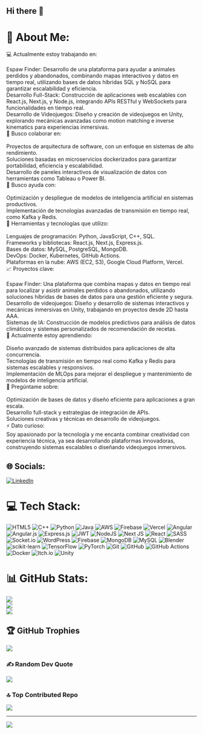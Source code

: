 ## Hi there 👋

<!--
**Jhi4n/Jhi4n** is a ✨ _special_ ✨ repository because its `README.md` (this file) appears on your GitHub profile.

Here are some ideas to get you started:

- 🔭 I’m currently working on ...
- 🌱 I’m currently learning ...
- 👯 I’m looking to collaborate on ...
- 🤔 I’m looking for help with ...
- 💬 Ask me about ...
- 📫 How to reach me: ...
- 😄 Pronouns: ...
- ⚡ Fun fact: ...
-->

# 💫 About Me:
💻 Actualmente estoy trabajando en:<br><br>Espaw Finder: Desarrollo de una plataforma para ayudar a animales perdidos y abandonados, combinando mapas interactivos y datos en tiempo real, utilizando bases de datos híbridas SQL y NoSQL para garantizar escalabilidad y eficiencia.<br>Desarrollo Full-Stack: Construcción de aplicaciones web escalables con React.js, Next.js, y Node.js, integrando APIs RESTful y WebSockets para funcionalidades en tiempo real.<br>Desarrollo de Videojuegos: Diseño y creación de videojuegos en Unity, explorando mecánicas avanzadas como motion matching e inverse kinematics para experiencias inmersivas.<br>🤝 Busco colaborar en:<br><br>Proyectos de arquitectura de software, con un enfoque en sistemas de alto rendimiento.<br>Soluciones basadas en microservicios dockerizados para garantizar portabilidad, eficiencia y escalabilidad.<br>Desarrollo de paneles interactivos de visualización de datos con herramientas como Tableau o Power BI.<br>🧠 Busco ayuda con:<br><br>Optimización y despliegue de modelos de inteligencia artificial en sistemas productivos.<br>Implementación de tecnologías avanzadas de transmisión en tiempo real, como Kafka y Redis.<br>🌟 Herramientas y tecnologías que utilizo:<br><br>Lenguajes de programación: Python, JavaScript, C++, SQL.<br>Frameworks y bibliotecas: React.js, Next.js, Express.js.<br>Bases de datos: MySQL, PostgreSQL, MongoDB.<br>DevOps: Docker, Kubernetes, GitHub Actions.<br>Plataformas en la nube: AWS (EC2, S3), Google Cloud Platform, Vercel.<br>📈 Proyectos clave:<br><br>Espaw Finder: Una plataforma que combina mapas y datos en tiempo real para localizar y asistir animales perdidos o abandonados, utilizando soluciones híbridas de bases de datos para una gestión eficiente y segura.<br>Desarrollo de videojuegos: Diseño y desarrollo de sistemas interactivos y mecánicas inmersivas en Unity, trabajando en proyectos desde 2D hasta AAA.<br>Sistemas de IA: Construcción de modelos predictivos para análisis de datos climáticos y sistemas personalizados de recomendación de recetas.<br>🌱 Actualmente estoy aprendiendo:<br><br>Diseño avanzado de sistemas distribuidos para aplicaciones de alta concurrencia.<br>Tecnologías de transmisión en tiempo real como Kafka y Redis para sistemas escalables y responsivos.<br>Implementación de MLOps para mejorar el despliegue y mantenimiento de modelos de inteligencia artificial.<br>💬 Pregúntame sobre:<br><br>Optimización de bases de datos y diseño eficiente para aplicaciones a gran escala.<br>Desarrollo full-stack y estrategias de integración de APIs.<br>Soluciones creativas y técnicas en desarrollo de videojuegos.<br>⚡ Dato curioso:<br>Soy apasionado por la tecnología y me encanta combinar creatividad con experiencia técnica, ya sea desarrollando plataformas innovadoras, construyendo sistemas escalables o diseñando videojuegos inmersivos.


## 🌐 Socials:
[![LinkedIn](https://img.shields.io/badge/LinkedIn-%230077B5.svg?logo=linkedin&logoColor=white)](https://linkedin.com/in/https://www.linkedin.com/in/giancarlo-ortiz-b71ab7314/) 

# 💻 Tech Stack:
![HTML5](https://img.shields.io/badge/html5-%23E34F26.svg?style=flat&logo=html5&logoColor=white) ![C++](https://img.shields.io/badge/c++-%2300599C.svg?style=flat&logo=c%2B%2B&logoColor=white) ![Python](https://img.shields.io/badge/python-3670A0?style=flat&logo=python&logoColor=ffdd54) ![Java](https://img.shields.io/badge/java-%23ED8B00.svg?style=flat&logo=openjdk&logoColor=white) ![AWS](https://img.shields.io/badge/AWS-%23FF9900.svg?style=flat&logo=amazon-aws&logoColor=white) ![Firebase](https://img.shields.io/badge/firebase-%23039BE5.svg?style=flat&logo=firebase) ![Vercel](https://img.shields.io/badge/vercel-%23000000.svg?style=flat&logo=vercel&logoColor=white) ![Angular](https://img.shields.io/badge/angular-%23DD0031.svg?style=flat&logo=angular&logoColor=white) ![Angular.js](https://img.shields.io/badge/angular.js-%23E23237.svg?style=flat&logo=angularjs&logoColor=white) ![Express.js](https://img.shields.io/badge/express.js-%23404d59.svg?style=flat&logo=express&logoColor=%2361DAFB) ![JWT](https://img.shields.io/badge/JWT-black?style=flat&logo=JSON%20web%20tokens) ![NodeJS](https://img.shields.io/badge/node.js-6DA55F?style=flat&logo=node.js&logoColor=white) ![Next JS](https://img.shields.io/badge/Next-black?style=flat&logo=next.js&logoColor=white) ![React](https://img.shields.io/badge/react-%2320232a.svg?style=flat&logo=react&logoColor=%2361DAFB) ![SASS](https://img.shields.io/badge/SASS-hotpink.svg?style=flat&logo=SASS&logoColor=white) ![Socket.io](https://img.shields.io/badge/Socket.io-black?style=flat&logo=socket.io&badgeColor=010101) ![WordPress](https://img.shields.io/badge/WordPress-%23117AC9.svg?style=flat&logo=WordPress&logoColor=white) ![Firebase](https://img.shields.io/badge/firebase-a08021?style=flat&logo=firebase&logoColor=ffcd34) ![MongoDB](https://img.shields.io/badge/MongoDB-%234ea94b.svg?style=flat&logo=mongodb&logoColor=white) ![MySQL](https://img.shields.io/badge/mysql-4479A1.svg?style=flat&logo=mysql&logoColor=white) ![Blender](https://img.shields.io/badge/blender-%23F5792A.svg?style=flat&logo=blender&logoColor=white) ![scikit-learn](https://img.shields.io/badge/scikit--learn-%23F7931E.svg?style=flat&logo=scikit-learn&logoColor=white) ![TensorFlow](https://img.shields.io/badge/TensorFlow-%23FF6F00.svg?style=flat&logo=TensorFlow&logoColor=white) ![PyTorch](https://img.shields.io/badge/PyTorch-%23EE4C2C.svg?style=flat&logo=PyTorch&logoColor=white) ![Git](https://img.shields.io/badge/git-%23F05033.svg?style=flat&logo=git&logoColor=white) ![GitHub](https://img.shields.io/badge/github-%23121011.svg?style=flat&logo=github&logoColor=white) ![GitHub Actions](https://img.shields.io/badge/github%20actions-%232671E5.svg?style=flat&logo=githubactions&logoColor=white) ![Docker](https://img.shields.io/badge/docker-%230db7ed.svg?style=flat&logo=docker&logoColor=white) ![Itch.io](https://img.shields.io/badge/Itch-%23FF0B34.svg?style=flat&logo=Itch.io&logoColor=white) ![Unity](https://img.shields.io/badge/unity-%23000000.svg?style=flat&logo=unity&logoColor=white)
# 📊 GitHub Stats:
![](https://github-readme-stats.vercel.app/api?username=GianDev&theme=dark&hide_border=false&include_all_commits=false&count_private=false)<br/>
![](https://github-readme-streak-stats.herokuapp.com/?user=GianDev&theme=dark&hide_border=false)<br/>
![](https://github-readme-stats.vercel.app/api/top-langs/?username=GianDev&theme=dark&hide_border=false&include_all_commits=false&count_private=false&layout=compact)

## 🏆 GitHub Trophies
![](https://github-profile-trophy.vercel.app/?username=GianDev&theme=radical&no-frame=true&no-bg=false&margin-w=4)

### ✍️ Random Dev Quote
![](https://quotes-github-readme.vercel.app/api?type=horizontal&theme=radical)

### 🔝 Top Contributed Repo
![](https://github-contributor-stats.vercel.app/api?username=GianDev&limit=5&theme=dark&combine_all_yearly_contributions=true)

---
[![](https://visitcount.itsvg.in/api?id=GianDev&icon=0&color=0)](https://visitcount.itsvg.in)

<!-- Proudly created with GPRM ( https://gprm.itsvg.in ) -->
